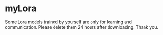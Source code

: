# myLora
Some Lora models trained by yourself are only for learning and communication. Please delete them 24 hours after downloading. Thank you.
